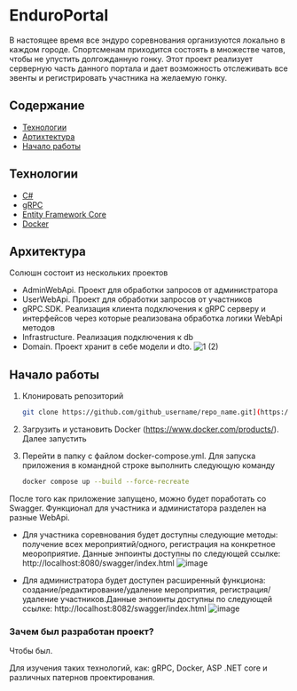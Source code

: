 # EnduroPortal
В настоящее время все эндуро соревнования организуются локально в каждом городе. Спортсменам приходится состоять в множестве чатов, чтобы не упустить долгожданную гонку. Этот проект реализует серверную часть данного портала и дает возможность отслеживать все эвенты и регистрировать участника на желаемую гонку.
## Содержание
- [Технологии](#технологии)
- [Артихтектура](#архитектура)
- [Начало работы](#начало-работы)

## Технологии
- [C#](https://learn.microsoft.com/ru-ru/dotnet/csharp/)
- [gRPC](https://grpc.io/)
- [Entity Framework Core](https://learn.microsoft.com/ru-ru/ef/core/)
- [Docker](https://www.docker.com/)

## Архитектура
Солюшн состоит из нескольких проектов
- AdminWebApi. Проект для обработки запросов от администратора
- UserWebApi. Проект для обработки запросов от участников
- gRPC.SDK. Реализация клиента подключения к gRPC серверу и интерфейсов через которые реализована обработка логики WebApi методов
- Infrastructure. Реализация подключения к db
- Domain. Проект хранит в себе модели и dto.
![1 (2)](https://github.com/user-attachments/assets/71e49679-9fa5-4d67-a8f7-ee130c3c8f68)

## Начало работы
1. Клонировать репозиторий
   ```sh
   git clone https://github.com/github_username/repo_name.git](https://github.com/agalatonov/EnduroPortal
   ```
2. Загрузить и установить Docker (https://www.docker.com/products/). Далее запустить

3. Перейти в папку с файлом docker-compose.yml. Для запуска приложения в командной строке выполнить следующую команду
   ```sh
   docker compose up --build --force-recreate
   ```

После того как приложение запущено, можно будет поработать со Swagger. Функционал для участника и администатора разделен на разные WebApi.
  - Для участника соревнования будет доступны следующие методы: получение всех мероприятий/одного, регистрация на конкретное меороприятие. Данные энпоинты доступны по следующей ссылке: http://localhost:8080/swagger/index.html
![image](https://github.com/user-attachments/assets/9666b2c9-58dc-4d0c-9234-486f84a169fd)

  - Для администратора будет доступен расширенный функциона: создание/редактирование/удаление мероприятия, регистрация/удаление участников.Данные энпоинты доступны по следующей ссылке: http://localhost:8082/swagger/index.html
![image](https://github.com/user-attachments/assets/5fd337f4-b5d7-4af0-8adf-8e9a7ebb5e3f)

### Зачем был разработан проект?
Чтобы был.

Для изучения таких технологий, как: gRPC, Docker, ASP .NET core и различных патернов проектирования.

